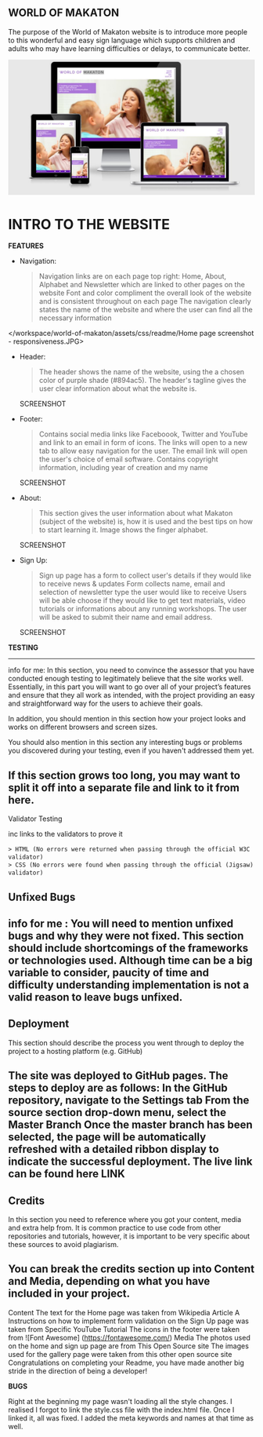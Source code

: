 ## **WORLD OF MAKATON**

The purpose of the World of Makaton website is to introduce more people to this wonderful and easy sign language which supports children and adults who may have learning difficulties or delays, to communicate better.


![Mock up image](wireframes/mockup.JPG)

<h1><strong>INTRO TO THE WEBSITE</strong></h1>

<strong>FEATURES</strong>

- Navigation: 
    > Navigation links are on each page top right: Home, About, Alphabet and Newsletter which are linked to other pages on the website
    > Font and color compliment the overall look of the website and is consistent throughout on each page
    > The navigation clearly states the name of the website and where the user can find all the necessary information

</workspace/world-of-makaton/assets/css/readme/Home page screenshot - responsiveness.JPG>

- Header:
    > The header shows the name of the website, using the a chosen color of purple shade (#894ac5). 
    > The header's tagline gives the user clear information about what the website is.

    SCREENSHOT

- Footer: 
    > Contains social media links like Faceboook, Twitter and YouTube and link to an email in form of icons. The links will open to a new tab to allow easy navigation for the user. The email link will open the user's choice of email software. 
    > Contains copyright information, including year of creation and my name

    SCREENSHOT

- About:
    > This section gives the user information about what Makaton (subject of the website) is, how it is used and the best tips on how to start learning it.
    > Image shows the finger alphabet.

    SCREENSHOT

- Sign Up:
    > Sign up page has a form to collect user's details if they would like to receive news & updates
    > Form collects name, email and selection of newsletter type the user would like to receive
    > Users will be able choose if they would like to get text materials, video tutorials or informations about any running workshops. The user will be asked to submit their name and email address.

    SCREENSHOT


<strong>TESTING</strong>

------
info for me: In this section, you need to convince the assessor that you have conducted enough testing to legitimately believe that the site works well. Essentially, in this part you will want to go over all of your project’s features and ensure that they all work as intended, with the project providing an easy and straightforward way for the users to achieve their goals.

In addition, you should mention in this section how your project looks and works on different browsers and screen sizes.

You should also mention in this section any interesting bugs or problems you discovered during your testing, even if you haven't addressed them yet.

If this section grows too long, you may want to split it off into a separate file and link to it from here.
------

Validator Testing

inc links to the validators to prove it

    > HTML (No errors were returned when passing through the official W3C validator) 
    > CSS (No errors were found when passing through the official (Jigsaw) validator)

Unfixed Bugs
------
info for me : You will need to mention unfixed bugs and why they were not fixed. This section should include shortcomings of the frameworks or technologies used. Although time can be a big variable to consider, paucity of time and difficulty understanding implementation is not a valid reason to leave bugs unfixed.
------

Deployment
------
This section should describe the process you went through to deploy the project to a hosting platform (e.g. GitHub)

The site was deployed to GitHub pages. The steps to deploy are as follows:
In the GitHub repository, navigate to the Settings tab
From the source section drop-down menu, select the Master Branch
Once the master branch has been selected, the page will be automatically refreshed with a detailed ribbon display to indicate the successful deployment.
The live link can be found here LINK
------

Credits
------
In this section you need to reference where you got your content, media and extra help from. It is common practice to use code from other repositories and tutorials, however, it is important to be very specific about these sources to avoid plagiarism.

You can break the credits section up into Content and Media, depending on what you have included in your project.
------

Content
The text for the Home page was taken from Wikipedia Article A
Instructions on how to implement form validation on the Sign Up page was taken from Specific YouTube Tutorial
The icons in the footer were taken from ![Font Awesome] (https://fontawesome.com/)
Media
The photos used on the home and sign up page are from This Open Source site
The images used for the gallery page were taken from this other open source site
Congratulations on completing your Readme, you have made another big stride in the direction of being a developer!

<strong>BUGS</strong>

Right at the beginning my page wasn't loading all the style changes. I realised I forgot to link the style.css file with the index.html file. Once I linked it, all was fixed.
I added the meta keywords and names at that time as well. 
